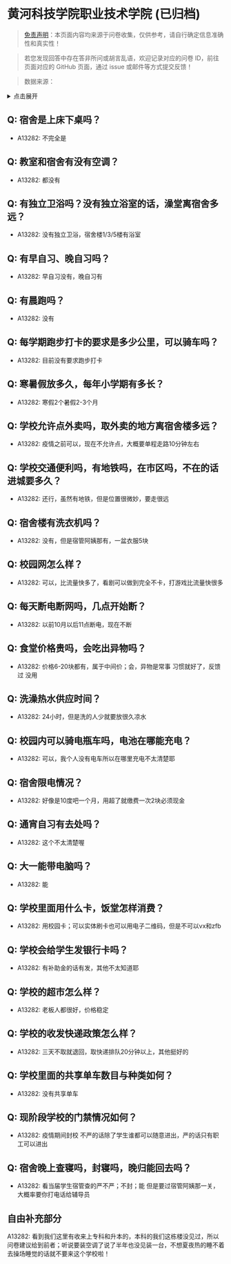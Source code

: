 # 黄河科技学院职业技术学院 (已归档)

> [免责声明](https://colleges.chat/#_3)：本页面内容均来源于问卷收集，仅供参考，请自行确定信息准确性和真实性！

> 若您发现回答中存在答非所问或胡言乱语，欢迎记录对应的问卷 ID，前往页面对应的 GitHub 页面，通过 issue 或邮件等方式提交反馈！

> 数据来源：

<details><summary>点击展开</summary>
<ul>
<li>A13282: 匿名 (2022 年 06 月)</li>
</ul>
</details>

## Q: 宿舍是上床下桌吗？

- A13282: 不完全是

## Q: 教室和宿舍有没有空调？

- A13282: 都没有

## Q: 有独立卫浴吗？没有独立浴室的话，澡堂离宿舍多远？

- A13282: 没有独立卫浴，宿舍楼1/3/5楼有浴室

## Q: 有早自习、晚自习吗？

- A13282: 早自习没有，晚自习有

## Q: 有晨跑吗？

- A13282: 没有

## Q: 每学期跑步打卡的要求是多少公里，可以骑车吗？

- A13282: 目前没有要求跑步打卡

## Q: 寒暑假放多久，每年小学期有多长？

- A13282: 寒假2个暑假2-3个月

## Q: 学校允许点外卖吗，取外卖的地方离宿舍楼多远？

- A13282: 疫情之前可以，现在不允许点，大概要单程走路10分钟左右

## Q: 学校交通便利吗，有地铁吗，在市区吗，不在的话进城要多久？

- A13282: 还行，虽然有地铁，但是位置很微妙，要走很远

## Q: 宿舍楼有洗衣机吗？

- A13282: 没有，但是宿管阿姨那有，一盆衣服5块

## Q: 校园网怎么样？

- A13282: 可以，比流量快多了，看剧可以做到完全不卡，打游戏比流量快很多

## Q: 每天断电断网吗，几点开始断？

- A13282: 以前10月以后11点断电，现在不断

## Q: 食堂价格贵吗，会吃出异物吗？

- A13282: 价格6-20块都有，属于中间价；会，异物是常事 习惯就好了，反馈过 没用

## Q: 洗澡热水供应时间？

- A13282: 24小时，但是洗的人少就要放很久凉水

## Q: 校园内可以骑电瓶车吗，电池在哪能充电？

- A13282: 可以，我个人没有电车所以在哪里充电不太清楚耶

## Q: 宿舍限电情况？

- A13282: 好像是10度吧一个月，用超了就缴费一次2块必须现金

## Q: 通宵自习有去处吗？

- A13282: 这个不太清楚喔

## Q: 大一能带电脑吗？

- A13282: 能

## Q: 学校里面用什么卡，饭堂怎样消费？

- A13282: 用校园卡；可以实体刷卡也可以用电子二维码，但是不可以vx和zfb

## Q: 学校会给学生发银行卡吗？

- A13282: 有补助金的话有发，其他不太知道耶

## Q: 学校的超市怎么样？

- A13282: 老板人都很好，价格稳定

## Q: 学校的收发快递政策怎么样？

- A13282: 三天不取就退回，取快递排队20分钟以上，其他挺好的

## Q: 学校里面的共享单车数目与种类如何？

- A13282: 没有共享单车

## Q: 现阶段学校的门禁情况如何？

- A13282: 疫情期间封校 不严的话除了学生谁都可以随意进出，严的话只有职工可以进出

## Q: 宿舍晚上查寝吗，封寝吗，晚归能回去吗？

- A13282: 看当届学生宿管查的严不严；不封；能 但是要过宿管阿姨那一关，大概率要你打电话给辅导员

## 自由补充部分

A13282: 看到我们这里有收来上专科和升本的，本科的我们这栋楼没见过，所以问卷建议给到前者；听说要装空调了说了半年也没见装一台，不想夏夜热的睡不着去操场睡觉的话就不要来这个学校啦！